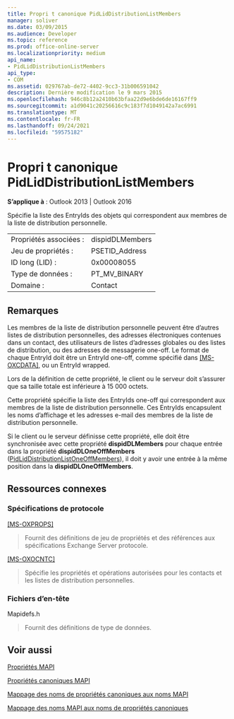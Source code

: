 ```yaml
---
title: Propri t canonique PidLidDistributionListMembers
manager: soliver
ms.date: 03/09/2015
ms.audience: Developer
ms.topic: reference
ms.prod: office-online-server
ms.localizationpriority: medium
api_name:
- PidLidDistributionListMembers
api_type:
- COM
ms.assetid: 029767ab-de72-4402-9cc3-31b006591042
description: Dernière modification le 9 mars 2015
ms.openlocfilehash: 946c8b12a2410b63bfaa22d9e6bde6de16167ff9
ms.sourcegitcommit: a1d9041c20256616c9c183f7d1049142a7ac6991
ms.translationtype: MT
ms.contentlocale: fr-FR
ms.lasthandoff: 09/24/2021
ms.locfileid: "59575182"
---
```

# <a name="pidliddistributionlistmembers-canonical-property"></a>Propri t canonique PidLidDistributionListMembers

  
  
**S’applique à** : Outlook 2013 | Outlook 2016 
  
Spécifie la liste des EntryIds des objets qui correspondent aux membres de la liste de distribution personnelle.
  
|||
|:-----|:-----|
|Propriétés associées :  <br/> |dispidDLMembers  <br/> |
|Jeu de propriétés :  <br/> |PSETID_Address  <br/> |
|ID long (LID) :  <br/> |0x00008055  <br/> |
|Type de données :  <br/> |PT_MV_BINARY  <br/> |
|Domaine :  <br/> |Contact  <br/> |
   
## <a name="remarks"></a>Remarques

Les membres de la liste de distribution personnelle peuvent être d’autres listes de distribution personnelles, des adresses électroniques contenues dans un contact, des utilisateurs de listes d’adresses globales ou des listes de distribution, ou des adresses de messagerie one-off. Le format de chaque EntryId doit être un EntryId one-off, comme spécifié dans [[MS-OXCDATA],](https://msdn.microsoft.com/library/1afa0cd9-b1a0-4520-b623-bf15030af5d8%28Office.15%29.aspx) ou un EntryId wrapped. 
  
Lors de la définition de cette propriété, le client ou le serveur doit s’assurer que sa taille totale est inférieure à 15 000 octets.
  
Cette propriété spécifie la liste des EntryIds one-off qui correspondent aux membres de la liste de distribution personnelle. Ces EntryIds encapsulent les noms d’affichage et les adresses e-mail des membres de la liste de distribution personnelle.
  
Si le client ou le serveur définisse cette propriété, elle doit être synchronisée avec cette propriété **dispidDLMembers** pour chaque entrée dans la propriété **dispidDLOneOffMembers** ([PidLidDistributionListOneOffMembers](pidliddistributionlistoneoffmembers-canonical-property.md)), il doit y avoir une entrée à la même position dans la **dispidDLOneOffMembers**.
  
## <a name="related-resources"></a>Ressources connexes

### <a name="protocol-specifications"></a>Spécifications de protocole

[[MS-OXPROPS]](https://msdn.microsoft.com/library/f6ab1613-aefe-447d-a49c-18217230b148%28Office.15%29.aspx)
  
> Fournit des définitions de jeu de propriétés et des références aux spécifications Exchange Server protocole.
    
[[MS-OXOCNTC]](https://msdn.microsoft.com/library/9b636532-9150-4836-9635-9c9b756c9ccf%28Office.15%29.aspx)
  
> Spécifie les propriétés et opérations autorisées pour les contacts et les listes de distribution personnelles.
    
### <a name="header-files"></a>Fichiers d’en-tête

Mapidefs.h
  
> Fournit des définitions de type de données.
    
## <a name="see-also"></a>Voir aussi



[Propriétés MAPI](mapi-properties.md)
  
[Propriétés canoniques MAPI](mapi-canonical-properties.md)
  
[Mappage des noms de propriétés canoniques aux noms MAPI](mapping-canonical-property-names-to-mapi-names.md)
  
[Mappage des noms MAPI aux noms de propriétés canoniques](mapping-mapi-names-to-canonical-property-names.md)

